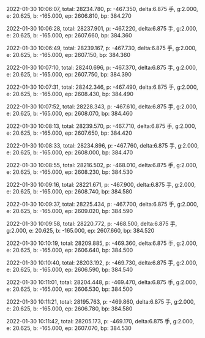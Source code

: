2022-01-30 10:06:07, total: 28234.780, p: -467.350, delta:6.875 手, g:2.000, e: 20.625, b: -165.000, ep: 2606.810, bp: 384.270

2022-01-30 10:06:28, total: 28237.901, p: -467.220, delta:6.875 手, g:2.000, e: 20.625, b: -165.000, ep: 2607.660, bp: 384.360

2022-01-30 10:06:49, total: 28239.167, p: -467.730, delta:6.875 手, g:2.000, e: 20.625, b: -165.000, ep: 2607.150, bp: 384.360

2022-01-30 10:07:10, total: 28240.696, p: -467.370, delta:6.875 手, g:2.000, e: 20.625, b: -165.000, ep: 2607.750, bp: 384.390

2022-01-30 10:07:31, total: 28242.346, p: -467.490, delta:6.875 手, g:2.000, e: 20.625, b: -165.000, ep: 2608.430, bp: 384.490

2022-01-30 10:07:52, total: 28228.343, p: -467.610, delta:6.875 手, g:2.000, e: 20.625, b: -165.000, ep: 2608.070, bp: 384.460

2022-01-30 10:08:13, total: 28239.570, p: -467.710, delta:6.875 手, g:2.000, e: 20.625, b: -165.000, ep: 2607.650, bp: 384.420

2022-01-30 10:08:33, total: 28234.896, p: -467.760, delta:6.875 手, g:2.000, e: 20.625, b: -165.000, ep: 2608.000, bp: 384.470

2022-01-30 10:08:55, total: 28216.502, p: -468.010, delta:6.875 手, g:2.000, e: 20.625, b: -165.000, ep: 2608.230, bp: 384.530

2022-01-30 10:09:16, total: 28221.671, p: -467.900, delta:6.875 手, g:2.000, e: 20.625, b: -165.000, ep: 2608.740, bp: 384.580

2022-01-30 10:09:37, total: 28225.434, p: -467.700, delta:6.875 手, g:2.000, e: 20.625, b: -165.000, ep: 2609.020, bp: 384.590

2022-01-30 10:09:58, total: 28220.772, p: -468.500, delta:6.875 手, g:2.000, e: 20.625, b: -165.000, ep: 2607.660, bp: 384.520

2022-01-30 10:10:19, total: 28209.885, p: -469.360, delta:6.875 手, g:2.000, e: 20.625, b: -165.000, ep: 2606.640, bp: 384.500

2022-01-30 10:10:40, total: 28203.192, p: -469.730, delta:6.875 手, g:2.000, e: 20.625, b: -165.000, ep: 2606.590, bp: 384.540

2022-01-30 10:11:01, total: 28204.448, p: -469.470, delta:6.875 手, g:2.000, e: 20.625, b: -165.000, ep: 2606.530, bp: 384.500

2022-01-30 10:11:21, total: 28195.763, p: -469.860, delta:6.875 手, g:2.000, e: 20.625, b: -165.000, ep: 2606.780, bp: 384.580

2022-01-30 10:11:42, total: 28205.173, p: -469.170, delta:6.875 手, g:2.000, e: 20.625, b: -165.000, ep: 2607.070, bp: 384.530